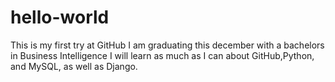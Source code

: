 # hello-world
This is my first try at GitHub
I am graduating this december with a bachelors in Business Intelligence
I will learn as much as I can about GitHub,Python, and MySQL, as well as Django.
